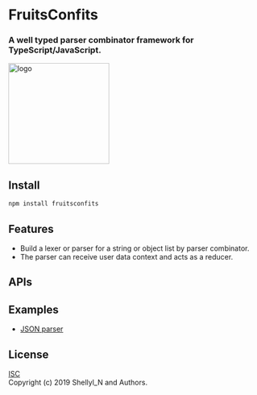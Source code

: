 # FruitsConfits
### A well typed parser combinator framework for TypeScript/JavaScript.

<img src="https://raw.githubusercontent.com/shellyln/fruitconfits/master/contents/docs/images/logo.svg?sanitize=true" title="logo" style="width: 200px">

## Install

```sh
npm install fruitsconfits
```

## Features

* Build a lexer or parser for a string or object list by parser combinator.
* The parser can receive user data context and acts as a reducer.

## APIs


## Examples

* [JSON parser](https://github.com/shellyln/fruitsconfits/blob/master/src/examples/json-parser/index.ts)

## License
[ISC](https://github.com/shellyln/fruitsconfits/blob/master/LICENSE.md)  
Copyright (c) 2019 Shellyl_N and Authors.
